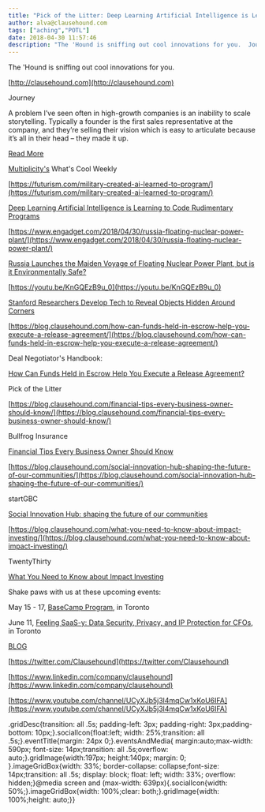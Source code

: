 ```yaml
---
title: "Pick of the Litter: Deep Learning Artificial Intelligence is Learning to Code Rudimentary Programs"
author: alva@clausehound.com
tags: ["aching","POTL"]
date: 2018-04-30 11:57:46
description: "The 'Hound is sniffing out cool innovations for you.  Journey A problem I’ve seen often in high-growth companies is an inability to scale storytelling. Typically a founder is the first sales represent..."
---
```


The 'Hound is sniffing out cool innovations for you.

[http://clausehound.com](http://clausehound.com)

Journey

 A problem I’ve seen often in high-growth companies is an inability to scale storytelling. Typically a founder is the first sales representative at the company, and they’re selling their vision which is easy to articulate because it’s all in their head – they made it up. 

[Read More](https://blog.clausehound.com/how-to-make-great-customer-stories/)

[Multiplicity's](http://multiplicity.media) What's Cool Weekly

[https://futurism.com/military-created-ai-learned-to-program/](https://futurism.com/military-created-ai-learned-to-program/)

[Deep Learning Artificial Intelligence is Learning to Code Rudimentary Programs](https://futurism.com/military-created-ai-learned-to-program/)

[https://www.engadget.com/2018/04/30/russia-floating-nuclear-power-plant/](https://www.engadget.com/2018/04/30/russia-floating-nuclear-power-plant/)

[Russia Launches the Maiden Voyage of Floating Nuclear Power Plant, but is it Environmentally Safe?](https://www.engadget.com/2018/04/30/russia-floating-nuclear-power-plant/)

[https://youtu.be/KnGQEzB9u_0](https://youtu.be/KnGQEzB9u_0)

[Stanford Researchers Develop Tech to Reveal Objects Hidden Around Corners ](https://youtu.be/KnGQEzB9u_0)

[https://blog.clausehound.com/how-can-funds-held-in-escrow-help-you-execute-a-release-agreement/](https://blog.clausehound.com/how-can-funds-held-in-escrow-help-you-execute-a-release-agreement/)

Deal Negotiator's Handbook: 

[ How Can Funds Held in Escrow Help You Execute a Release Agreement? ](https://blog.clausehound.com/how-can-funds-held-in-escrow-help-you-execute-a-release-agreement/)

Pick of the Litter

[https://blog.clausehound.com/financial-tips-every-business-owner-should-know/](https://blog.clausehound.com/financial-tips-every-business-owner-should-know/)

 Bullfrog Insurance 

[ Financial Tips Every Business Owner Should Know](https://blog.clausehound.com/financial-tips-every-business-owner-should-know/)

[https://blog.clausehound.com/social-innovation-hub-shaping-the-future-of-our-communities/](https://blog.clausehound.com/social-innovation-hub-shaping-the-future-of-our-communities/)

 startGBC 

[ Social Innovation Hub: shaping the future of our communities](https://blog.clausehound.com/social-innovation-hub-shaping-the-future-of-our-communities/)

[https://blog.clausehound.com/what-you-need-to-know-about-impact-investing/](https://blog.clausehound.com/what-you-need-to-know-about-impact-investing/)

 TwentyThirty 

[What You Need to Know about Impact Investing](https://blog.clausehound.com/what-you-need-to-know-about-impact-investing/)

Shake paws with us at these upcoming events: 

May 15 - 17, [BaseCamp Program](https://blog.clausehound.com/basecamp-program/), in Toronto

June 11, [Feeling SaaS-y: Data Security, Privacy, and IP Protection for CFOs](https://blog.clausehound.com/feeling-saas-y-data-security-privacy-and-ip-protection-for-cfos/), in Toronto

[BLOG](http://blog.clausehound.com)

[https://twitter.com/Clausehound](https://twitter.com/Clausehound)

[https://www.linkedin.com/company/clausehound](https://www.linkedin.com/company/clausehound)

[https://www.youtube.com/channel/UCyXJb5j3l4mqCw1xKoU6IFA](https://www.youtube.com/channel/UCyXJb5j3l4mqCw1xKoU6IFA)

.gridDesc{transition: all .5s; padding-left: 3px; padding-right: 3px;padding-bottom: 10px;}.socialIcon{float:left; width: 25%;transition: all .5s;}.eventTitle{margin: 24px 0;}.eventsAndMedia{ margin:auto;max-width: 590px; font-size: 14px;transition: all .5s;overflow: auto;}.gridImage{width:197px; height:140px; margin: 0; }.imageGridBox{width: 33%; border-collapse: collapse;font-size: 14px;transition: all .5s; display: block; float: left; width: 33%; overflow: hidden;}@media screen and (max-width: 639px){.socialIcon{width: 50%;}.imageGridBox{width: 100%;clear: both;}.gridImage{width: 100%;height: auto;}}